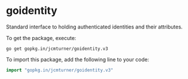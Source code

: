 # goidentity

Standard interface to holding authenticated identities and their attributes.

To get the package, execute:
```
go get gopkg.in/jcmturner/goidentity.v3
```
To import this package, add the following line to your code:
```go
import "gopkg.in/jcmturner/goidentity.v3"

```

